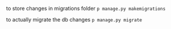 to store changes in migrations folder `p manage.py makemigrations`

to actually migrate the db changes `p manage.py migrate`